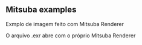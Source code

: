 ## Mitsuba examples


Exmplo de imagem feito com Mitsuba Renderer

O arquivo .exr abre com o próprio Mitsuba Renderer
